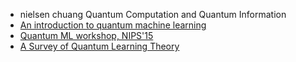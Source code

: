 * nielsen chuang Quantum Computation and Quantum Information
* [An introduction to quantum machine learning](https://arxiv.org/pdf/1409.3097.pdf)
* [Quantum ML workshop, NIPS'15](https://www.microsoft.com/en-us/research/event/quantum-machine-learning/?from=http%3A%2F%2Fresearch.microsoft.com%2Fen-us%2Fevents%2Fqml%2Fdefault.aspx#!agenda)
* [A Survey of Quantum Learning Theory](https://arxiv.org/pdf/1701.06806.pdf)
